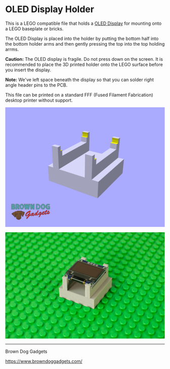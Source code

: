 # OLED Display Holder

This is a LEGO compatible file that holds a [OLED Display](https://www.amazon.com/gp/product/B08FD643VZ/) for mounting onto a LEGO baseplate or bricks.

The OLED Display is placed into the holder by putting the bottom half into the bottom holder arms and then gently pressing the top into the top holding arrms.

**Caution:** The OLED display is fragile. Do not press down on the screen. It is recommended to place the 3D printed holder onto the LEGO surface before you insert the display.

**Note:** We've left space beneath the display so that you can solder right angle header pins to the PCB.

This file can be printed on a standard FFF (Fused Filament Fabrication) desktop printer without support.

![](Images/OLED-Display-Holder.png)

![](Images/OLED-Display-Holder-0957.jpg)

---

Brown Dog Gadgets

https://www.browndoggadgets.com/
